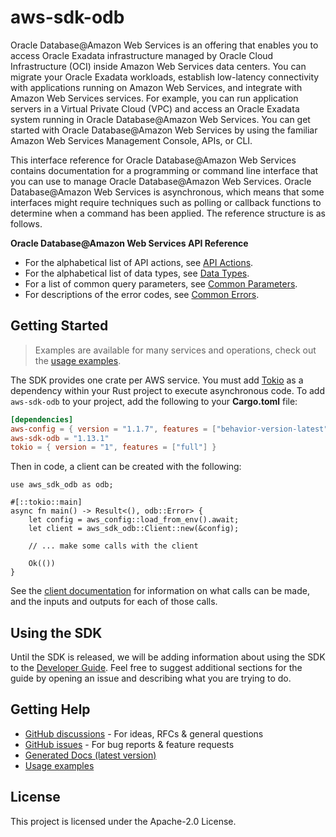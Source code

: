# aws-sdk-odb

Oracle Database@Amazon Web Services is an offering that enables you to access Oracle Exadata infrastructure managed by Oracle Cloud Infrastructure (OCI) inside Amazon Web Services data centers. You can migrate your Oracle Exadata workloads, establish low-latency connectivity with applications running on Amazon Web Services, and integrate with Amazon Web Services services. For example, you can run application servers in a Virtual Private Cloud (VPC) and access an Oracle Exadata system running in Oracle Database@Amazon Web Services. You can get started with Oracle Database@Amazon Web Services by using the familiar Amazon Web Services Management Console, APIs, or CLI.

This interface reference for Oracle Database@Amazon Web Services contains documentation for a programming or command line interface that you can use to manage Oracle Database@Amazon Web Services. Oracle Database@Amazon Web Services is asynchronous, which means that some interfaces might require techniques such as polling or callback functions to determine when a command has been applied. The reference structure is as follows.

__Oracle Database@Amazon Web Services API Reference__
  - For the alphabetical list of API actions, see [API Actions](https://docs.aws.amazon.com/odb/latest/APIReference/API_Operations.html).
  - For the alphabetical list of data types, see [Data Types](https://docs.aws.amazon.com/odb/latest/APIReference/API_Types.html).
  - For a list of common query parameters, see [Common Parameters](https://docs.aws.amazon.com/odb/latest/APIReference/CommonParameters.html).
  - For descriptions of the error codes, see [Common Errors](https://docs.aws.amazon.com/odb/latest/APIReference/CommonErrors.html).

## Getting Started

> Examples are available for many services and operations, check out the
> [usage examples](https://github.com/awsdocs/aws-doc-sdk-examples/tree/main/rustv1).

The SDK provides one crate per AWS service. You must add [Tokio](https://crates.io/crates/tokio)
as a dependency within your Rust project to execute asynchronous code. To add `aws-sdk-odb` to
your project, add the following to your **Cargo.toml** file:

```toml
[dependencies]
aws-config = { version = "1.1.7", features = ["behavior-version-latest"] }
aws-sdk-odb = "1.13.1"
tokio = { version = "1", features = ["full"] }
```

Then in code, a client can be created with the following:

```rust,no_run
use aws_sdk_odb as odb;

#[::tokio::main]
async fn main() -> Result<(), odb::Error> {
    let config = aws_config::load_from_env().await;
    let client = aws_sdk_odb::Client::new(&config);

    // ... make some calls with the client

    Ok(())
}
```

See the [client documentation](https://docs.rs/aws-sdk-odb/latest/aws_sdk_odb/client/struct.Client.html)
for information on what calls can be made, and the inputs and outputs for each of those calls.

## Using the SDK

Until the SDK is released, we will be adding information about using the SDK to the
[Developer Guide](https://docs.aws.amazon.com/sdk-for-rust/latest/dg/welcome.html). Feel free to suggest
additional sections for the guide by opening an issue and describing what you are trying to do.

## Getting Help

* [GitHub discussions](https://github.com/awslabs/aws-sdk-rust/discussions) - For ideas, RFCs & general questions
* [GitHub issues](https://github.com/awslabs/aws-sdk-rust/issues/new/choose) - For bug reports & feature requests
* [Generated Docs (latest version)](https://awslabs.github.io/aws-sdk-rust/)
* [Usage examples](https://github.com/awsdocs/aws-doc-sdk-examples/tree/main/rustv1)

## License

This project is licensed under the Apache-2.0 License.

